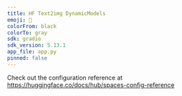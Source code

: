 ```yaml
---
title: HF Text2img DynamicModels
emoji: 🎨
colorFrom: black
colorTo: gray
sdk: gradio
sdk_version: 5.13.1
app_file: app.py
pinned: false
---
```


Check out the configuration reference at https://huggingface.co/docs/hub/spaces-config-reference
